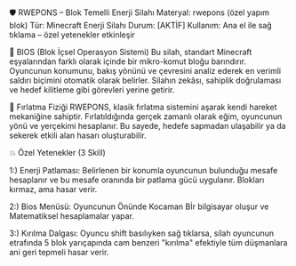 🛡️ RWEPONS – Blok Temelli Enerji Silahı
Materyal: rwepons (özel yapım blok)
Tür: Minecraft Enerji Silahı
Durum: [AKTİF]
Kullanım: Ana el ile sağ tıklama – özel yetenekler etkinleşir

🧠 BIOS (Blok İçsel Operasyon Sistemi)
Bu silah, standart Minecraft eşyalarından farklı olarak içinde bir mikro-komut bloğu barındırır. Oyuncunun konumunu, bakış yönünü ve çevresini analiz ederek en verimli saldırı biçimini otomatik olarak belirler. Silahın zekâsı, sahiplik doğrulaması ve hedef kilitleme gibi görevleri yerine getirir.

💨 Fırlatma Fiziği
RWEPONS, klasik fırlatma sistemini aşarak kendi hareket mekaniğine sahiptir. Fırlatıldığında gerçek zamanlı olarak eğim, oyuncunun yönü ve yerçekimi hesaplanır. Bu sayede, hedefe sapmadan ulaşabilir ya da sekerek etkili alan hasarı oluşturabilir.

💥 Özel Yetenekler (3 Skill)

1:) Enerji Patlaması: Belirlenen bir konumla oyuncunun bulunduğu mesafe hesaplanır ve bu mesafe oranında bir patlama gücü uygulanır. Blokları kırmaz, ama hasar verir.

2:) Bios Menüsü: Oyuncunun Önünde Kocaman Bİr bilgisayar oluşur ve Matematiksel hesaplamalar yapar.

3:) Kırılma Dalgası: Oyuncu shift basılıyken sağ tıklarsa, silah oyuncunun etrafında 5 blok yarıçapında cam benzeri "kırılma" efektiyle tüm düşmanlara ani geri tepmeli hasar verir.

